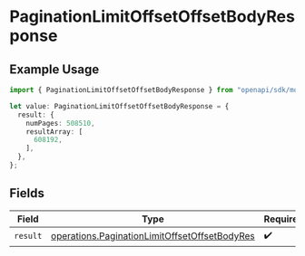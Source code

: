 # PaginationLimitOffsetOffsetBodyResponse

## Example Usage

```typescript
import { PaginationLimitOffsetOffsetBodyResponse } from "openapi/sdk/models/operations";

let value: PaginationLimitOffsetOffsetBodyResponse = {
  result: {
    numPages: 508510,
    resultArray: [
      608192,
    ],
  },
};
```

## Fields

| Field                                                                                                                 | Type                                                                                                                  | Required                                                                                                              | Description                                                                                                           |
| --------------------------------------------------------------------------------------------------------------------- | --------------------------------------------------------------------------------------------------------------------- | --------------------------------------------------------------------------------------------------------------------- | --------------------------------------------------------------------------------------------------------------------- |
| `result`                                                                                                              | [operations.PaginationLimitOffsetOffsetBodyRes](../../../sdk/models/operations/paginationlimitoffsetoffsetbodyres.md) | :heavy_check_mark:                                                                                                    | N/A                                                                                                                   |